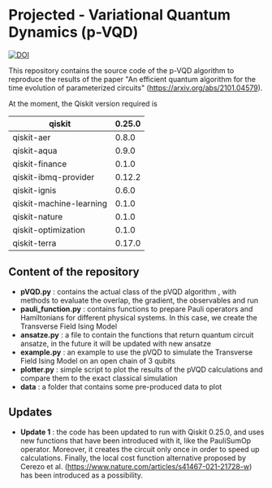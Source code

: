 # Projected - Variational Quantum Dynamics (p-VQD)

[![DOI](https://zenodo.org/badge/359467906.svg)](https://zenodo.org/badge/latestdoi/359467906)

This repository contains the source code of the p-VQD algorithm to reproduce the results of the paper "An efficient quantum algorithm for the time evolution of parameterized circuits" (https://arxiv.org/abs/2101.04579).

At the moment, the Qiskit version required is


|qiskit                   | 0.25.0  |
|-------------------------|---------|
|qiskit-aer               | 0.8.0   |
|qiskit-aqua              | 0.9.0   |
|qiskit-finance           | 0.1.0   |
|qiskit-ibmq-provider     | 0.12.2  |
|qiskit-ignis             | 0.6.0   |
|qiskit-machine-learning  | 0.1.0   |
|qiskit-nature            | 0.1.0   |
|qiskit-optimization      | 0.1.0   |
|qiskit-terra             | 0.17.0  |

## Content of the repository

- **pVQD.py** : contains the actual class of the pVQD algorithm , with methods to evaluate the overlap, the gradient, the observables and run 
- **pauli_function.py** : contains functions to prepare Pauli operators and Hamiltonians for different physical systems. In this case, we create the Transverse Field Ising Model
- **ansatze.py** : a file to contain the functions that return quantum circuit ansatze, in the future it will be updated with new ansatze
- **example.py** : an example to use the pVQD to simulate the Transverse Field Ising Model on an open chain of 3 qubits
- **plotter.py** : simple script to plot the results of the pVQD calculations and compare them to the exact classical simulation
- **data** : a folder that contains some pre-produced data to plot



## Updates

- **Update 1** : the code has been updated to run with Qiskit 0.25.0, and uses new functions that have been introduced with it, like the PauliSumOp operator. Moreover, it creates the circuit only once in order to speed up calculations. Finally, the local cost function alternative proposed by Cerezo et al. (https://www.nature.com/articles/s41467-021-21728-w) has been introduced as a possibility.